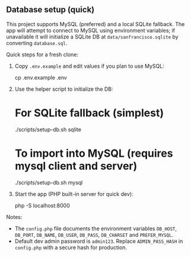 ## Database setup (quick)

This project supports MySQL (preferred) and a local SQLite fallback. The app will attempt to connect to MySQL using environment variables; if unavailable it will initialize a SQLite DB at `data/sanfrancisco.sqlite` by converting `database.sql`.

Quick steps for a fresh clone:

1. Copy `.env.example` and edit values if you plan to use MySQL:

   cp .env.example .env

2. Use the helper script to initialize the DB:

   # For SQLite fallback (simplest)
   ./scripts/setup-db.sh sqlite

   # To import into MySQL (requires mysql client and server)
   ./scripts/setup-db.sh mysql

3. Start the app (PHP built-in server for quick dev):

   php -S localhost:8000

Notes:
- The `config.php` file documents the environment variables `DB_HOST`, `DB_PORT`, `DB_NAME`, `DB_USER`, `DB_PASS`, `DB_CHARSET` and `PREFER_MYSQL`.
- Default dev admin password is `admin123`. Replace `ADMIN_PASS_HASH` in `config.php` with a secure hash for production.